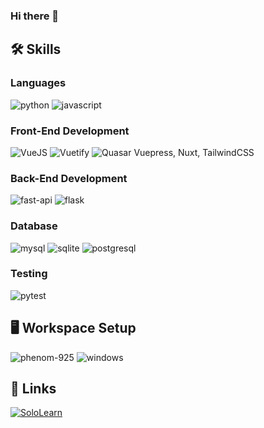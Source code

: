 ### Hi there 👋

<!--
**PaRa3uT/PaRa3uT** is a ✨ _special_ ✨ repository because its `README.md` (this file) appears on your GitHub profile.

Here are some ideas to get you started:

- 🔭 I’m currently working on ...
- 🌱 I’m currently learning ...
- 👯 I’m looking to collaborate on ...
- 🤔 I’m looking for help with ...
- 💬 Ask me about ...
- 📫 How to reach me: ...
- 😄 Pronouns: ...
- ⚡ Fun fact: ...
-->
## 🛠️ Skills
### Languages
![python](https://img.shields.io/badge/Python-3776AB?style=for-the-badge&logo=python&logoColor=white)
![javascript](https://img.shields.io/badge/JavaScript-323330?style=for-the-badge&logo=javascript&logoColor=F7DF1E)

### Front-End Development
![VueJS](https://img.shields.io/badge/Vue.js-gray?style=for-the-badge&logo=vuedotjs)
![Vuetify](https://img.shields.io/badge/vuetify-blue?style=for-the-badge&logo=vuetify)
![Quasar](https://img.shields.io/badge/quasar-blue?style=for-the-badge&logo=quasar)
Vuepress, Nuxt, TailwindCSS

### Back-End Development
![fast-api](https://img.shields.io/badge/Fast_Api-009688?style=for-the-badge&logo=fastapi&logoColor=white)
![flask](https://img.shields.io/badge/Flask-000000?style=for-the-badge&logo=flask&logoColor=white)

### Database
![mysql](https://img.shields.io/badge/MySQL-00000F?style=for-the-badge&logo=mysql&logoColor=white)
![sqlite](https://img.shields.io/badge/SQLite-07405E?style=for-the-badge&logo=sqlite&logoColor=white)
![postgresql](https://img.shields.io/badge/PostgreSQL-3776AB?style=for-the-badge&logo=postgresql&logoColor=white)

### Testing
![pytest](https://img.shields.io/badge/Pytest-3776AB?style=for-the-badge&logo=python&logoColor=white)

## 🖥️ Workspace Setup
![phenom-925](https://img.shields.io/badge/AMD-Phenom%20II%20X4%20925-0071C5?style=for-the-badge&logo=AMD&logoColor=white)
![windows](https://img.shields.io/badge/Windows_10-0078D6?style=for-the-badge&logo=windows&logoColor=white)

## 🔗 Links
[![SoloLearn](https://img.shields.io/badge/SoloLearn-3776AB?style=for-the-badge&logo=sololearn&logoColor=white)](https://www.sololearn.com/Profile/6289493)
